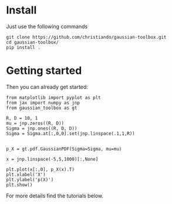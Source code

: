 # Install

Just use the following commands

```
git clone https://github.com/christiando/gaussian-toolbox.git
cd gaussian-toolbox/
pip install .
```

# Getting started

Then you can already get started:

```
from matplotlib import pyplot as plt
from jax import numpy as jnp
from gaussian_toolbox as gt

R, D = 10, 1
mu = jnp.zeros((R, D))
Sigma = jnp.ones((R, D, D))
Sigma = Sigma.at[:,0,0].set(jnp.linspace(.1,1,R))


p_X = gt.pdf.GaussianPDF(Sigma=Sigma, mu=mu)

x = jnp.linspace(-5,5,1000)[:,None]

plt.plot(x[:,0], p_X(x).T)
plt.xlabel('X')
plt.ylabel('p(X)')
plt.show()
```

For more details find the tutorials below.